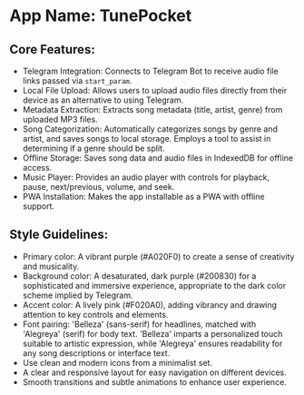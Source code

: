 # **App Name**: TunePocket

## Core Features:

- Telegram Integration: Connects to Telegram Bot to receive audio file links passed via `start_param`.
- Local File Upload: Allows users to upload audio files directly from their device as an alternative to using Telegram.
- Metadata Extraction: Extracts song metadata (title, artist, genre) from uploaded MP3 files.
- Song Categorization: Automatically categorizes songs by genre and artist, and saves songs to local storage. Employs a tool to assist in determining if a genre should be split.
- Offline Storage: Saves song data and audio files in IndexedDB for offline access.
- Music Player: Provides an audio player with controls for playback, pause, next/previous, volume, and seek.
- PWA Installation: Makes the app installable as a PWA with offline support.

## Style Guidelines:

- Primary color: A vibrant purple (#A020F0) to create a sense of creativity and musicality.
- Background color: A desaturated, dark purple (#200830) for a sophisticated and immersive experience, appropriate to the dark color scheme implied by Telegram.
- Accent color: A lively pink (#F020A0), adding vibrancy and drawing attention to key controls and elements.
- Font pairing: 'Belleza' (sans-serif) for headlines, matched with 'Alegreya' (serif) for body text. 'Belleza' imparts a personalized touch suitable to artistic expression, while 'Alegreya' ensures readability for any song descriptions or interface text.
- Use clean and modern icons from a minimalist set.
- A clear and responsive layout for easy navigation on different devices.
- Smooth transitions and subtle animations to enhance user experience.